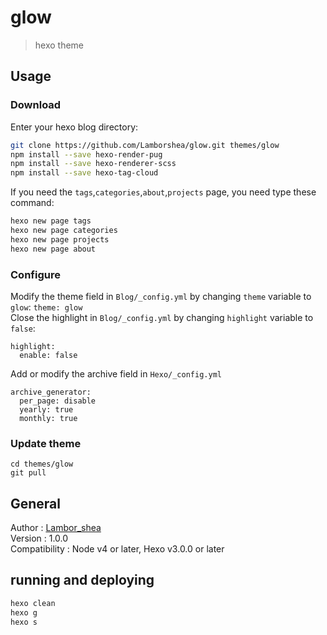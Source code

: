 # glow

> hexo theme

## Usage
### Download

Enter your hexo blog directory:
```bash
git clone https://github.com/Lamborshea/glow.git themes/glow
npm install --save hexo-render-pug
npm install --save hexo-renderer-scss
npm install --save hexo-tag-cloud
```
If you need the `tags`,`categories`,`about`,`projects` page, you need type these command:
```bash
hexo new page tags
hexo new page categories
hexo new page projects
hexo new page about
```
### Configure

Modify the theme field in `Blog/_config.yml` by changing `theme` variable to `glow`: `theme: glow`  
Close the highlight in `Blog/_config.yml` by changing `highlight` variable to `false`:
```
highlight:
  enable: false
```

Add or modify the archive field in `Hexo/_config.yml`
```
archive_generator:
  per_page: disable
  yearly: true
  monthly: true
```
### Update theme

```
cd themes/glow
git pull
```

## General

Author : [Lambor_shea](https://github.com/Lamborshea)  
Version : 1.0.0  
Compatibility : Node v4 or later, Hexo v3.0.0 or later  

## running and deploying

```bash
hexo clean
hexo g
hexo s
```
